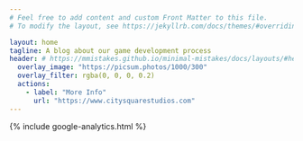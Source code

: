 ```yaml
---
# Feel free to add content and custom Front Matter to this file.
# To modify the layout, see https://jekyllrb.com/docs/themes/#overriding-theme-defaults

layout: home
tagline: A blog about our game development process
header: # https://mmistakes.github.io/minimal-mistakes/docs/layouts/#header-overlay
  overlay_image: "https://picsum.photos/1000/300"
  overlay_filter: rgba(0, 0, 0, 0.2)
  actions:
    - label: "More Info"
      url: "https://www.citysquarestudios.com"
---
```

<!-- Only including analytics on the home page -->
{% include google-analytics.html %}